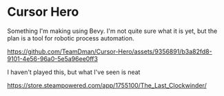 # Cursor Hero

Something I'm making using Bevy. I'm not quite sure what it is yet, but the plan is a tool for robotic process automation.



https://github.com/TeamDman/Cursor-Hero/assets/9356891/b3a82fd8-9101-4e56-96a0-5e5a96ee0ff3


I haven't played this, but what I've seen is neat

https://store.steampowered.com/app/1755100/The_Last_Clockwinder/
